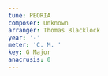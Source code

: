 ```yaml
---
tune: PEORIA
composer: Unknown
arranger: Thomas Blacklock
year: '-'
meter: 'C. M. '
key: G Major
anacrusis: 0
---
```

